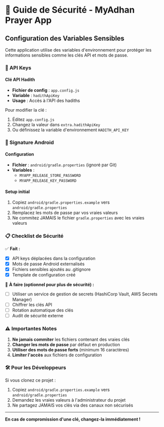 # 🔐 Guide de Sécurité - MyAdhan Prayer App

## Configuration des Variables Sensibles

Cette application utilise des variables d'environnement pour protéger les informations sensibles comme les clés API et mots de passe.

### 📱 API Keys

#### Clé API Hadith

- **Fichier de config** : `app.config.js`
- **Variable** : `hadithApiKey`
- **Usage** : Accès à l'API des hadiths

Pour modifier la clé :

1. Éditez `app.config.js`
2. Changez la valeur dans `extra.hadithApiKey`
3. Ou définissez la variable d'environnement `HADITH_API_KEY`

### 🔑 Signature Android

#### Configuration

- **Fichier** : `android/gradle.properties` (ignoré par Git)
- **Variables** :
  - `MYAPP_RELEASE_STORE_PASSWORD`
  - `MYAPP_RELEASE_KEY_PASSWORD`

#### Setup initial

1. Copiez `android/gradle.properties.example` vers `android/gradle.properties`
2. Remplacez les mots de passe par vos vraies valeurs
3. Ne commitez JAMAIS le fichier `gradle.properties` avec les vraies valeurs

### 📋 Checklist de Sécurité

✅ **Fait :**

- [x] API keys déplacées dans la configuration
- [x] Mots de passe Android externalisés
- [x] Fichiers sensibles ajoutés au .gitignore
- [x] Template de configuration créé

🔄 **À faire (optionnel pour plus de sécurité) :**

- [ ] Utiliser un service de gestion de secrets (HashiCorp Vault, AWS Secrets Manager)
- [ ] Chiffrer les clés API
- [ ] Rotation automatique des clés
- [ ] Audit de sécurité externe

### ⚠️ Importantes Notes

1. **Ne jamais commiter** les fichiers contenant des vraies clés
2. **Changer les mots de passe** par défaut en production
3. **Utiliser des mots de passe forts** (minimum 16 caractères)
4. **Limiter l'accès** aux fichiers de configuration

### 🛠️ Pour les Développeurs

Si vous clonez ce projet :

1. Copiez `android/gradle.properties.example` vers `android/gradle.properties`
2. Demandez les vraies valeurs à l'administrateur du projet
3. Ne partagez JAMAIS vos clés via des canaux non sécurisés

---

**En cas de compromission d'une clé, changez-la immédiatement !**
